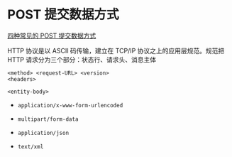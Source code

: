
POST 提交数据方式
============

[四种常见的 POST 提交数据方式](https://imququ.com/post/four-ways-to-post-data-in-http.html)

HTTP 协议是以 ASCII 码传输，建立在 TCP/IP 协议之上的应用层规范。规范把 HTTP 请求分为三个部分：状态行、请求头、消息主体

```
<method> <request-URL> <version>
<headers>

<entity-body>
```




- `application/x-www-form-urlencoded`

- `multipart/form-data`

- `application/json`

- `text/xml`